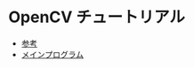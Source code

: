 # OpenCV チュートリアル

- [参考](http://labs.eecs.tottori-u.ac.jp/sd/Member/oyamada/OpenCV/html/index.html)
- [メインプログラム](https://github.com/t-shinkai00/OpenCV_Tutorial/blob/main/find-face.py)
